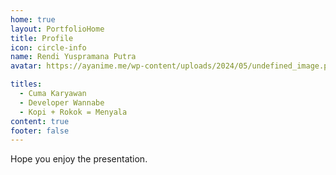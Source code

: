 ```yaml
---
home: true
layout: PortfolioHome
title: Profile
icon: circle-info
name: Rendi Yuspramana Putra
avatar: https://ayanime.me/wp-content/uploads/2024/05/undefined_image.png

titles:
  - Cuma Karyawan
  - Developer Wannabe
  - Kopi + Rokok = Menyala
content: true
footer: false
---
```


Hope you enjoy the presentation.